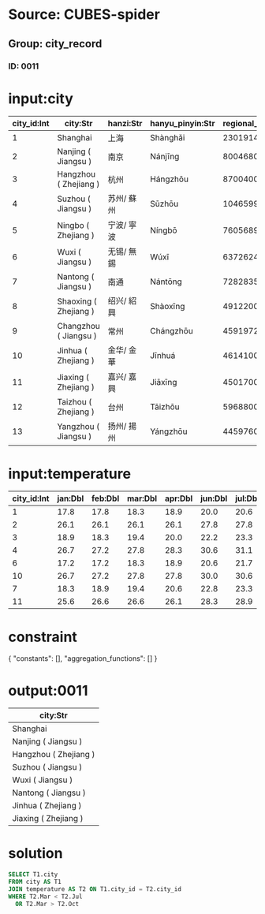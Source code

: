 # Source: CUBES-spider
## Group: city_record
### ID: 0011

# input:city

| city_id:Int | city:Str | hanzi:Str | hanyu_pinyin:Str | regional_population:Int | gdp:Dbl |
|---|---|---|---|---|---|
| 1 | Shanghai | 上海 | Shànghǎi | 23019148 | 1919.57 |
| 2 | Nanjing ( Jiangsu ) | 南京 | Nánjīng | 8004680 | 614.55 |
| 3 | Hangzhou ( Zhejiang ) | 杭州 | Hángzhōu | 8700400 | 701.18 |
| 4 | Suzhou ( Jiangsu ) | 苏州/ 蘇州 | Sūzhōu | 10465994 | 1071.7 |
| 5 | Ningbo ( Zhejiang ) | 宁波/ 寧波 | Níngbō | 7605689 | 601.05 |
| 6 | Wuxi ( Jiangsu ) | 无锡/ 無錫 | Wúxī | 6372624 | 688.02 |
| 7 | Nantong ( Jiangsu ) | 南通 | Nántōng | 7282835 | 408.02 |
| 8 | Shaoxing ( Zhejiang ) | 绍兴/ 紹興 | Shàoxīng | 4912200 | 329.12 |
| 9 | Changzhou ( Jiangsu ) | 常州 | Chángzhōu | 4591972 | 358.04 |
| 10 | Jinhua ( Zhejiang ) | 金华/ 金華 | Jīnhuá | 4614100 | 244.77 |
| 11 | Jiaxing ( Zhejiang ) | 嘉兴/ 嘉興 | Jiāxīng | 4501700 | 266.81 |
| 12 | Taizhou ( Zhejiang ) | 台州 | Tāizhōu | 5968800 | 279.49 |
| 13 | Yangzhou ( Jiangsu ) | 扬州/ 揚州 | Yángzhōu | 4459760 | 263.03 |

# input:temperature

| city_id:Int | jan:Dbl | feb:Dbl | mar:Dbl | apr:Dbl | jun:Dbl | jul:Dbl | aug:Dbl | sep:Dbl | oct:Dbl | nov:Dbl | dec:Dbl |
|---|---|---|---|---|---|---|---|---|---|---|---|
| 1 | 17.8 | 17.8 | 18.3 | 18.9 | 20.0 | 20.6 | 20.6 | 20.6 | 20.0 | 19.4 | 18.3 |
| 2 | 26.1 | 26.1 | 26.1 | 26.1 | 27.8 | 27.8 | 28.3 | 28.3 | 28.3 | 27.2 | 26.7 |
| 3 | 18.9 | 18.3 | 19.4 | 20.0 | 22.2 | 23.3 | 23.9 | 23.3 | 22.8 | 21.7 | 20.0 |
| 4 | 26.7 | 27.2 | 27.8 | 28.3 | 30.6 | 31.1 | 31.7 | 31.7 | 30.6 | 28.9 | 27.8 |
| 6 | 17.2 | 17.2 | 18.3 | 18.9 | 20.6 | 21.7 | 21.7 | 21.1 | 20.6 | 20.0 | 18.3 |
| 10 | 26.7 | 27.2 | 27.8 | 27.8 | 30.0 | 30.6 | 31.1 | 31.1 | 30.6 | 28.9 | 27.8 |
| 7 | 18.3 | 18.9 | 19.4 | 20.6 | 22.8 | 23.3 | 23.3 | 23.3 | 22.8 | 21.7 | 20.0 |
| 11 | 25.6 | 26.6 | 26.6 | 26.1 | 28.3 | 28.9 | 29.4 | 29.4 | 28.9 | 27.2 | 26.1 |

# constraint

{
  "constants": [],
  "aggregation_functions": []
}

# output:0011

| city:Str |
|---|
| Shanghai |
| Nanjing ( Jiangsu ) |
| Hangzhou ( Zhejiang ) |
| Suzhou ( Jiangsu ) |
| Wuxi ( Jiangsu ) |
| Nantong ( Jiangsu ) |
| Jinhua ( Zhejiang ) |
| Jiaxing ( Zhejiang ) |

# solution

```sql
SELECT T1.city
FROM city AS T1
JOIN temperature AS T2 ON T1.city_id = T2.city_id
WHERE T2.Mar < T2.Jul
  OR T2.Mar > T2.Oct
```
